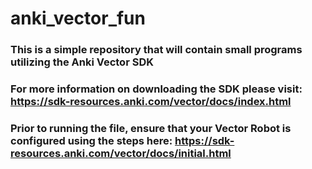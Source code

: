 # anki_vector_fun
### This is a simple repository that will contain small programs utilizing the Anki Vector SDK

### For more information on downloading the SDK please visit: https://sdk-resources.anki.com/vector/docs/index.html

### Prior to running the file, ensure that your Vector Robot is configured using the steps here: https://sdk-resources.anki.com/vector/docs/initial.html

